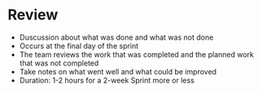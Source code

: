 # Review

- Duscussion about what was done and what was not done
- Occurs at the final day of the sprint
- The team reviews the work that was completed and the planned work that was not completed
- Take notes on what went well and what could be improved
- Duration: 1-2 hours for a 2-week Sprint more or less
